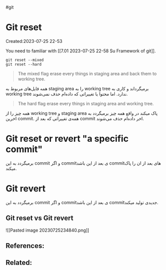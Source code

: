 #git
# Git reset
Created:2023-07-25 22-53

You need to familiar with [[7.01 2023-07-25 22-58 Su Framework of git]]. 

```
git reset --mixed
git reset --hard
```
>The mixed flag erase every things in staging area and back them to working tree.

همه فایل‌های مربوط به staging area را به working tree برمیگرداند و کاری به working tree ندارد. اما محتوا یا تغییراتی که داده‌ام حذف نمی‌شوند.

>The hard flag erase every things in staging area and working tree.

همه چیز را از working tree و staging area پاک میکند در واقع همه چیز برمیگردد به اخرین commit. همه‌ی تغییراتی که بعد از commit اخر داده‌ام حذف می‌شوند.

# Git reset or revert "a specific commit"
برمیگردد به این commit و اگر commitی بعد از این باشد commitهای بعد از ان را پاک میکند.

# Git revert 
برمیگردد به این commit و اگر commitی بعد از این باشد commitجدیدی تولید میکند.

## Git reset vs Git revert
![[Pasted image 20230725234840.png]]




## References:

## Related:



